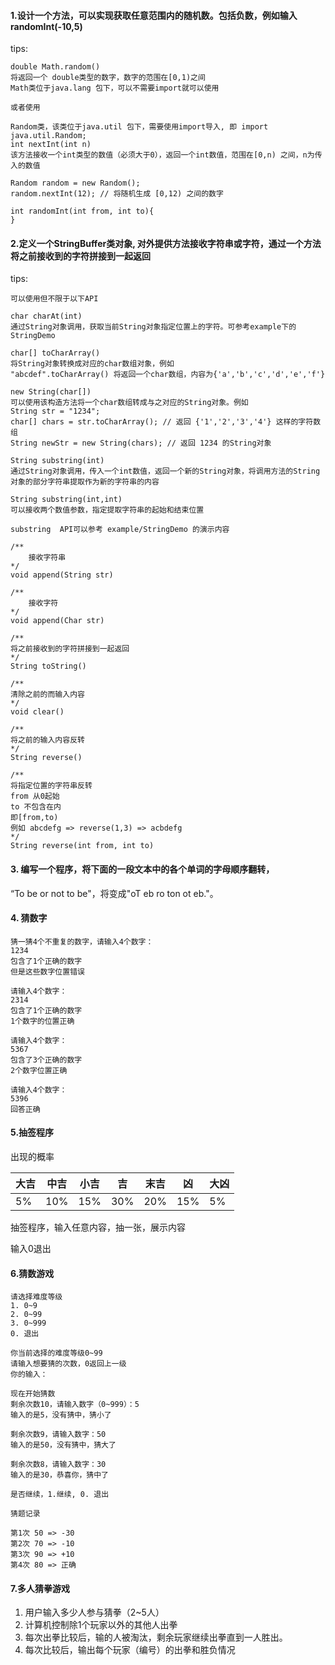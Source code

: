 #### 1.设计一个方法，可以实现获取任意范围内的随机数。包括负数，例如输入randomInt(-10,5)
tips:  
```
double Math.random()
将返回一个 double类型的数字，数字的范围在[0,1)之间
Math类位于java.lang 包下，可以不需要import就可以使用

或者使用

Random类，该类位于java.util 包下，需要使用import导入, 即 import java.util.Random;
int nextInt(int n)
该方法接收一个int类型的数值（必须大于0），返回一个int数值，范围在[0,n) 之间，n为传入的数值

Random random = new Random();
random.nextInt(12); // 将随机生成 [0,12) 之间的数字
```
```
int randomInt(int from, int to){
}
```
#### 2.定义一个StringBuffer类对象, 对外提供方法接收字符串或字符，通过一个方法将之前接收到的字符拼接到一起返回
tips:  
```
可以使用但不限于以下API

char charAt(int)
通过String对象调用，获取当前String对象指定位置上的字符。可参考example下的StringDemo

char[] toCharArray()
将String对象转换成对应的char数组对象，例如
"abcdef".toCharArray() 将返回一个char数组，内容为{'a','b','c','d','e','f'}

new String(char[])
可以使用该构造方法将一个char数组转成与之对应的String对象。例如
String str = "1234";
char[] chars = str.toCharArray(); // 返回 {'1','2','3','4'} 这样的字符数组
String newStr = new String(chars); // 返回 1234 的String对象

String substring(int)
通过String对象调用，传入一个int数值，返回一个新的String对象，将调用方法的String对象的部分字符串提取作为新的字符串的内容

String substring(int,int)
可以接收两个数值参数，指定提取字符串的起始和结束位置

substring  API可以参考 example/StringDemo 的演示内容

```
```
/**
    接收字符串
*/
void append(String str)
```

```
/**
    接收字符
*/
void append(Char str)
```

```
/**
将之前接收到的字符拼接到一起返回
*/
String toString()
```

```
/**
清除之前的而输入内容
*/
void clear()
```

```
/**
将之前的输入内容反转
*/
String reverse()
```

```
/**
将指定位置的字符串反转
from 从0起始
to 不包含在内
即[from,to)
例如 abcdefg => reverse(1,3) => acbdefg
*/
String reverse(int from, int to)
```

#### 3. 编写一个程序，将下面的一段文本中的各个单词的字母顺序翻转，
“To be or not to be"，将变成"oT eb ro ton ot eb."。


#### 4. 猜数字
```
猜一猜4个不重复的数字，请输入4个数字：  
1234
包含了1个正确的数字  
但是这些数字位置错误

请输入4个数字：
2314  
包含了1个正确的数字  
1个数字的位置正确 

请输入4个数字：
5367
包含了3个正确的数字
2个数字位置正确

请输入4个数字：
5396
回答正确
```


#### 5.抽签程序

出现的概率

|大吉 | 中吉 | 小吉 | 吉 | 末吉 | 凶  | 大凶 |
| ----|----|----|----|----|----|---- |
| 5% | 10% | 15% | 30% | 20% | 15% | 5%|

抽签程序，输入任意内容，抽一张，展示内容

输入0退出

#### 6.猜数游戏

```
请选择难度等级
1. 0~9
2. 0~99
3. 0~999
0. 退出

你当前选择的难度等级0~99
请输入想要猜的次数，0返回上一级
你的输入：

现在开始猜数
剩余次数10，请输入数字（0~999）：5
输入的是5，没有猜中，猜小了

剩余次数9，请输入数字：50
输入的是50，没有猜中，猜大了

剩余次数8，请输入数字：30
输入的是30，恭喜你，猜中了

是否继续，1.继续, 0. 退出

猜题记录

第1次 50 => -30
第2次 70 => -10
第3次 90 => +10
第4次 80 => 正确
```

#### 7.多人猜拳游戏
1. 用户输入多少人参与猜拳（2~5人）
2. 计算机控制除1个玩家以外的其他人出拳
3. 每次出拳比较后，输的人被淘汰，剩余玩家继续出拳直到一人胜出。
4. 每次比较后，输出每个玩家（编号）的出拳和胜负情况


